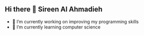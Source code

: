## Hi there 👋 Sireen Al Ahmadieh

- 🔭 I’m currently working on improving my programming skills
- 🌱 I’m currently learning computer science

